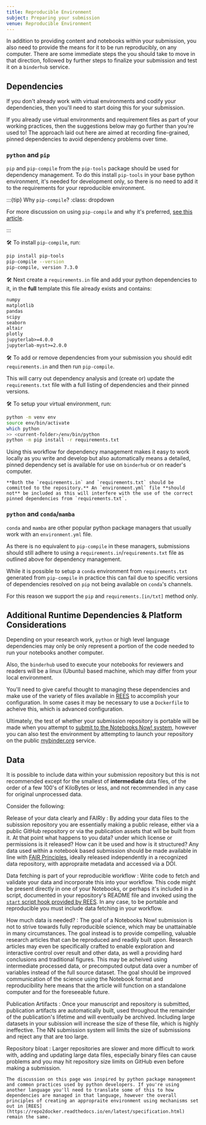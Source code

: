 ```yaml
---
title: Reproducible Environment
subject: Preparing your submission
venue: Reproducible Environment
---
```


In addition to providing content and notebooks within your submission, you also need to provide the means for it to be run reproducibly, on any computer. There are some immediate steps the you should take to move in that direction, followed by further steps to finalize your submission and test it on a `binderhub` service.

## Dependencies

If you don't already work with virtual environments and codify your dependencies, then you'll need to start doing this for your submission.

If you already use virtual environments and requirement files as part of your working practices, then the suggestions below may go further than you're used to! The approach laid out here are aimed at recording fine-grained, pinned dependencies to avoid dependency problems over time.

### `python` and `pip`

`pip` and `pip-compile` from the `pip-tools` package should be used for dependency management. To do this install `pip-tools` in your base python environment, it's needed for development only, so there is no need to add it to the requirements for your reproducible environment.

:::{tip} Why `pip-compile`?
:class: dropdown

For more discussion on using `pip-compile` and why it's preferred, [see this article](https://modelpredict.com/wht-requirements-txt-is-not-enough).

:::

🛠 To install `pip-compile`, run:

```bash
pip install pip-tools
pip-compile --version
pip-compile, version 7.3.0
```

🛠 Next create a `requirements.in` file and add your python dependencies to it, in the **full** template this file already exists and contains:

```txt
numpy
matplotlib
pandas
scipy
seaborn
altair
plotly
jupyterlab>=4.0.0
jupyterlab-myst>=2.0.0
```

🛠 To add or remove dependencies from your submission you should edit `requirements.in` and then run `pip-compile`.

This will carry out dependency analysis and (create or) update the `requirements.txt` file with a full listing of dependencies and their pinned versions.

🛠 To setup your virtual environment, run:

```bash
python -m venv env
source env/bin/activate
which python
>> <current-folder>/env/bin/python
python -m pip install -r requirements.txt
```

Using this workflow for dependency management makes it easy to work locally as you write and develop but also automatically means a detailed, pinned dependency set is available for use on `binderhub` or on reader's computer.

```{important}
**Both the `requirements.in` and `requirements.txt` should be committed to the repository.** An `environment.yml` file **should not** be included as this will interfere with the use of the correct pinned dependencies from `requirements.txt`.
```

### `python` and `conda`/`mamba`

`conda` and `mamba` are other popular python package managers that usually work with an `environment.yml` file.

As there is no equivalent to `pip-compile` in these managers, submissions should still adhere to using a `requirements.in`/`requirements.txt` file as outlined above for dependency management.

While it is possible to setup a `conda` environment from `requirements.txt` generated from `pip-compile` in practice this can fail due to specific versions of dependencies resolved on `pip` not being available on `conda`'s channels.

For this reason we support the `pip` and `requirements.[in/txt]` method only.

## Additional Runtime Dependencies & Platform Considerations

Depending on your research work, `python` or high level language dependencies may only be only represent a portion of the code needed to run your notebooks another computer.

Also, the `binderhub` used to execute your notebooks for reviewers and readers will be a linux (Ubuntu) based machine, which may differ from your local environment.

You'll need to give careful thought to managing these dependencies and make use of the variety of files available in [REES](https://repo2docker.readthedocs.io/en/latest/configuration/index.html) to accomplish your configuration. In some cases it may be necessary to use a `Dockerfile` to acheive this, which is advanced configuration.

Ultimately, the test of whether your submission repository is portable will be made when you attempt to [submit to the Notebooks Now! system](submitting), however you can also test the environment by attempting to launch your repository on the public [mybinder.org](https://mybinder.org) service.

## Data

It is possible to include data within your submission repository but this is not recommended except for the smallest of **intermediate** data files, of the order of a few 100's of KiloBytes or less, and not recommended in any case for original unprocessed data.

Consider the following:

Release of your data clearly and FAIRly
: By adding your data files to the subission repository you are essentially making a public release, either via a public GitHub repository or via the publication assets that will be built from it. At that point what happens to you data? under which license or permissions is it released? How can it be used and how is it structured? Any data used within a notebook based submission should be made available in line with [FAIR Principles](https://www.go-fair.org/fair-principles/), ideally released independently in a recognized data repository, with appropraite metadata and accessed via a DOI.

Data fetching is part of your reproducible workflow
: Write code to fetch and validate your data and incorporate this into your workflow. This code might be present directly in one of your Notebooks, or perhaps it's included in a script, documented in your repository's README file and invoked using the [`start` script hook provided by REES](https://repo2docker.readthedocs.io/en/latest/config_files.html#start-run-code-before-the-user-sessions-starts). In any case, to be portable and reproducible you must include data fetching in your workflow.

How much data is needed?
: The goal of a Notebooks Now! submission is not to strive towards fully reproducible science, which may be unattainable in many circumstances. The goal instead is to provide compelling, valuable research articles that can be reproduced and readily built upon. Research articles may even be specifically crafted to enable exploration and interactive control over result and other data, as well a providing hard conclusions and traditional figures. This may be acheived using intermediate processed data, or precomputed output data over a number of variables instead of the full source dataset. The goal should be improved communication of the science using the Notebook format and reproducibility here means that the article will function on a standalone computer and for the foreseeable future.

Publication Artifacts
: Once your manuscript and repository is submitted, publication artifacts are automatically built, used throughout the remainder of the publication's lifetime and will eventually be archived. Including large datasets in your subission will increase the size of these file, which is highly ineffective. The NN submission system will limits the size of submissions and reject any that are too large.

Repository bloat
: Larger repositories are slower and more difficult to work with, adding and updating large data files, especially binary files can cause problems and you may hit repository size limits on GitHub even before making a submission.

```{note}
The discussion on this page was inspired by python package management and common practices used by python developers. If you're using another language you'll need to translate some of this to how dependencies are managed in that language, however the overall principles of creating an appropraite environment using mechanisms set out in [REES](https://repo2docker.readthedocs.io/en/latest/specification.html) remain the same.
```
